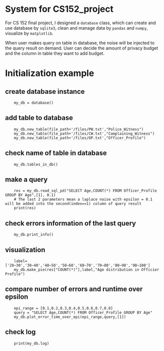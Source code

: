 # System for CS152_project
For CS 152 final project, I designed a `database` class, which can create and use database by `sqlite3`, clean and manage data by `pandas` and `numpy`, visualize by `matplotlib`.

When user makes query on table in database, the noise will be injected to the query result on demand. User can decide the amount of privacy budget and the column in table they want to add budget.

# Initialization example
## create database instance
```
    my_db = database()
```
## add table to database
```
    my_db.new_table(file_path+'/files/PW.txt',"Police_Witness")
    my_db.new_table(file_path+'/files/CW.txt',"Complaining_Witness")
    my_db.new_table(file_path+'/files/OP.txt',"Officer_Profile")
```
## check name of table in database
```
    my_db.tables_in_db()
```
## make a query
```
    res = my_db.read_sql_pd("SELECT Age,COUNT(*) FROM Officer_Profile GROUP BY Age",[1], 0.1)
    # The last 2 parameters mean a laplace noise with epsilon = 0.1 will be added into the second(index==1) column of query result
    print(res)
```
## check errors information of the last query
```
    my_db.print_info()
```

## visualization
```
    label=['20~30','30~40','40~50','50~60','60~70','70~80','80~90','90~100']
    my_db.make_pie(res["COUNT(*)"],label,"Age distribution in Officier Profile")
```
## compare number of errors and runtime over epsilon
```
    epi_range = [0.1,0.2,0.3,0.4,0.5,0.6,0.7,0.8]
    query = "SELECT Age,COUNT(*) FROM Officer_Profile GROUP BY Age"
    my_db.plot_error_time_over_epi(epi_range,query,[1])
```
## check log
```
    print(my_db.log)
```
